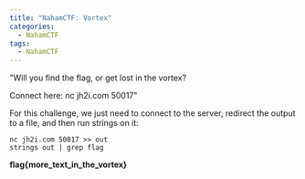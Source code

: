 ```yaml
---
title: "NahamCTF: Vortex"
categories:
  - NahamCTF
tags:
  - NahamCTF
---
```


"Will you find the flag, or get lost in the vortex?

Connect here:
nc jh2i.com 50017"

For this challenge, we just need to connect to the server, redirect the output to a file, and then run strings on it:

```
nc jh2i.com 50017 >> out
strings out | grep flag
```

**flag{more_text_in_the_vortex}**

